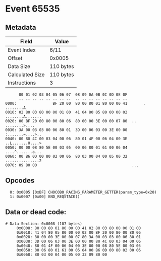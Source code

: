 # Event 65535

## Metadata

| Field           | Value     |
|-----------------|-----------|
| Event Index     | 6/11      |
| Offset          | 0x0005    |
| Data Size       | 110 bytes |
| Calculated Size | 110 bytes |
| Instructions    | 3         |

```
      00 01 02 03 04 05 06 07  08 09 0A 0B 0C 0D 0E 0F
      -- -- -- -- -- -- -- --  -- -- -- -- -- -- -- --
0000:                BF 20 00  80 00 80 01 80 00 00 41       . ........A
0010: 02 80 03 80 00 00 01 00  41 04 80 05 80 00 00 02  ........A.......
0020: 00 BF 20 00 80 00 80 06  80 00 00 3E 00 00 07 80  .. ........>....
0030: 3A 00 03 03 00 06 80 01  3D 00 06 03 00 3E 00 00  :.......=....>..
0040: 00 80 4C 00 03 04 00 06  80 01 4F 00 06 04 00 3E  ..L.......O....>
0050: 00 00 08 80 5E 00 03 05  00 06 80 01 61 00 06 04  ....^.......a...
0060: 00 B6 0D 00 80 02 00 06  80 03 00 04 00 05 00 32  ...............2
0070: 09 80 00                                          ...             
```

## Opcodes

```
  0: 0x0005 [0xBF] CHOCOBO_RACING_PARAMETER_GETTER(param_type=0x20)
  1: 0x0007 [0x00] END_REQSTACK()
```

## Data or dead code:

```
# Data Section: 0x0008 (107 bytes)
     0x0008: 80 00 80 01 80 00 00 41 02 80 03 80 00 00 01 00
     0x0018: 41 04 80 05 80 00 00 02 00 BF 20 00 80 00 80 06
     0x0028: 80 00 00 3E 00 00 07 80 3A 00 03 03 00 06 80 01
     0x0038: 3D 00 06 03 00 3E 00 00 00 80 4C 00 03 04 00 06
     0x0048: 80 01 4F 00 06 04 00 3E 00 00 08 80 5E 00 03 05
     0x0058: 00 06 80 01 61 00 06 04 00 B6 0D 00 80 02 00 06
     0x0068: 80 03 00 04 00 05 00 32 09 80 00
```
